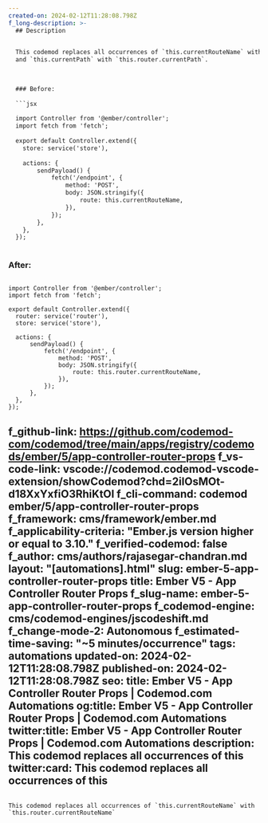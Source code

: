 ```yaml
---
created-on: 2024-02-12T11:28:08.798Z
f_long-description: >-
  ## Description
  

  This codemod replaces all occurrences of `this.currentRouteName` with `this.router.currentRouteName`
  and `this.currentPath` with `this.router.currentPath`.
  

  
  ### Before:
  
  ```jsx
  
  import Controller from '@ember/controller';
  import fetch from 'fetch';
  
  export default Controller.extend({
  	store: service('store'),
  
  	actions: {
  		sendPayload() {
  			fetch('/endpoint', {
  				method: 'POST',
  				body: JSON.stringify({
  					route: this.currentRouteName,
  				}),
  			});
  		},
  	},
  });
  
  ```
  
  ### After:
  
  ```tsx
  
  import Controller from '@ember/controller';
  import fetch from 'fetch';
  
  export default Controller.extend({
  	router: service('router'),
  	store: service('store'),
  
  	actions: {
  		sendPayload() {
  			fetch('/endpoint', {
  				method: 'POST',
  				body: JSON.stringify({
  					route: this.router.currentRouteName,
  				}),
  			});
  		},
  	},
  });
  
  ```
f_github-link: https://github.com/codemod-com/codemod/tree/main/apps/registry/codemods/ember/5/app-controller-router-props
f_vs-code-link: vscode://codemod.codemod-vscode-extension/showCodemod?chd=2ilOsMOt-d18XxYxfiO3RhiKtOI
f_cli-command: codemod ember/5/app-controller-router-props
f_framework: cms/framework/ember.md
f_applicability-criteria: "Ember.js version higher or equal to 3.10."
f_verified-codemod: false
f_author: cms/authors/rajasegar-chandran.md
layout: "[automations].html"
slug: ember-5-app-controller-router-props
title: Ember V5 - App Controller Router Props
f_slug-name: ember-5-app-controller-router-props
f_codemod-engine: cms/codemod-engines/jscodeshift.md
f_change-mode-2: Autonomous
f_estimated-time-saving: "~5 minutes/occurrence"
tags: automations
updated-on: 2024-02-12T11:28:08.798Z
published-on: 2024-02-12T11:28:08.798Z
seo:
  title: Ember V5 - App Controller Router Props | Codemod.com Automations
  og:title: Ember V5 - App Controller Router Props | Codemod.com Automations
  twitter:title: Ember V5 - App Controller Router Props | Codemod.com Automations
  description: This codemod replaces all occurrences of this
  twitter:card: This codemod replaces all occurrences of this
---
```

This codemod replaces all occurrences of `this.currentRouteName` with `this.router.currentRouteName`